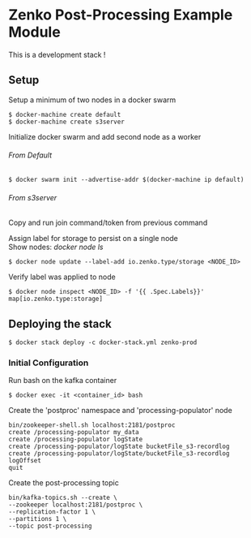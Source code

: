 # Zenko Post-Processing Example Module

This is a development stack !

## Setup

Setup a minimum of two nodes in a docker swarm

```
$ docker-machine create default
$ docker-machine create s3server
```

Initialize docker swarm and add second node as a worker
###### From Default
```
$ docker swarm init --advertise-addr $(docker-machine ip default)
```

###### From s3server
Copy and run join command/token from previous command

Assign label for storage to persist on a single node  
Show nodes: *docker node ls*

```
$ docker node update --label-add io.zenko.type/storage <NODE_ID>
```

Verify label was applied to node

```
$ docker node inspect <NODE_ID> -f '{{ .Spec.Labels}}'
map[io.zenko.type:storage]
```

## Deploying the stack

```
$ docker stack deploy -c docker-stack.yml zenko-prod
```

### Initial Configuration

Run bash on the kafka container
```
$ docker exec -it <container_id> bash
```

Create the 'postproc' namespace and 'processing-populator' node

```
bin/zookeeper-shell.sh localhost:2181/postproc
create /processing-populator my_data
create /processing-populator logState
create /processing-populator/logState bucketFile_s3-recordlog
create /processing-populator/logState/bucketFile_s3-recordlog logOffset
quit
```

Create the post-processing topic
```
bin/kafka-topics.sh --create \
--zookeeper localhost:2181/postproc \
--replication-factor 1 \
--partitions 1 \
--topic post-processing
```

